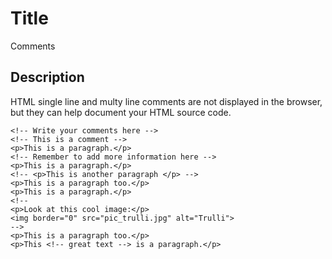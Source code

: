 # Title

Comments

## Description

HTML single line and multy line comments are not displayed in the browser, but they can help document your HTML source code.

```md040
<!-- Write your comments here -->
<!-- This is a comment -->
<p>This is a paragraph.</p>
<!-- Remember to add more information here -->
<p>This is a paragraph.</p>
<!-- <p>This is another paragraph </p> -->
<p>This is a paragraph too.</p>
<p>This is a paragraph.</p>
<!--
<p>Look at this cool image:</p>
<img border="0" src="pic_trulli.jpg" alt="Trulli">
-->
<p>This is a paragraph too.</p>
<p>This <!-- great text --> is a paragraph.</p>
```
